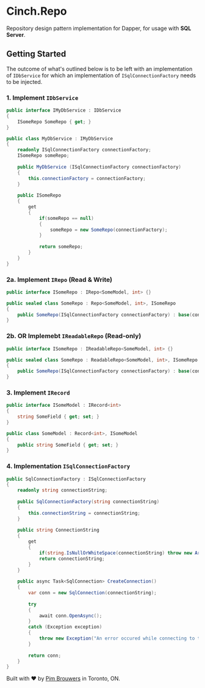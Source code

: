 # Cinch.Repo
Repository design pattern implementation for Dapper, for usage with **SQL Server**.

## Getting Started

The outcome of what's outlined below is to be left with an implementation of `IDbService` for which an implementation of `ISqlConnectionFactory` needs to be injected.

### 1. Implement `IDbService`

```c#
public interface IMyDbService : IDbService
{
    ISomeRepo SomeRepo { get; }
}

public class MyDbService : IMyDbService 
{
    readonly ISqlConnectionFactory connectionFactory;
    ISomeRepo someRepo;
	
	public MyDbService (ISqlConnectionFactory connectionFactory)
	{
		this.connectionFactory = connectionFactory;
	}
	
	public ISomeRepo 
	{
		get
		{
			if(someRepo == null)
			{
				someRepo = new SomeRepo(connectionFactory);
			}
			
			return someRepo;
		}
	}
}
```

### 2a. Implement `IRepo` (Read & Write)

```c#
public interface ISomeRepo : IRepo<SomeModel, int> {}

public sealed class SomeRepo : Repo<SomeModel, int>, ISomeRepo 
{
	public SomeRepo(ISqlConnectionFactory connectionFactory) : base(connectionFactory) {}
}
```

### 2b. OR Implemebt `IReadableRepo` (Read-only)

```c#
public interface ISomeRepo : IReadableRepo<SomeModel, int> {}

public sealed class SomeRepo : ReadableRepo<SomeModel, int>, ISomeRepo 
{
	public SomeRepo(ISqlConnectionFactory connectionFactory) : base(connectionFactory) {}
}
```

### 3. Implement `IRecord`

```c#
public interface ISomeModel : IRecord<int>
{
	string SomeField { get; set; }
}

public class SomeModel : Record<int>, ISomeModel
{
	public string SomeField { get; set; }
}
```

### 4. Implementation `ISqlConnectionFactory`

```c#
public SqlConnectionFactory : ISqlConnectionFactory 
{
	readonly string connectionString;
	
	public SqlConnectionFactory(string connectionString)
	{
		this.connectionString = connectionString;
	}
	
	public string ConnectionString
	{
		get
		{
			if(string.IsNullOrWhiteSpace(connectionString) throw new ArgumentNullException("ConnectionString cannot be null");
			return connectionString;
		}
	}
	
	public async Task<SqlConnection> CreateConnection()
	{
		var conn = new SqlConnection(connectionString);
		
		try
	    {
	        await conn.OpenAsync();
	    }
	    catch (Exception exception)
	    {
	        throw new Exception("An error occured while connecting to the database. See innerException for details.", exception);
	    }
		
		return conn;
	}
}
```

Built with ♥ by [Pim Brouwers](https://github.com/pimbrouwers) in Toronto, ON. 
